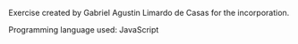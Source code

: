 Exercise created by Gabriel Agustin Limardo de Casas for the incorporation.

Programming language used: JavaScript



